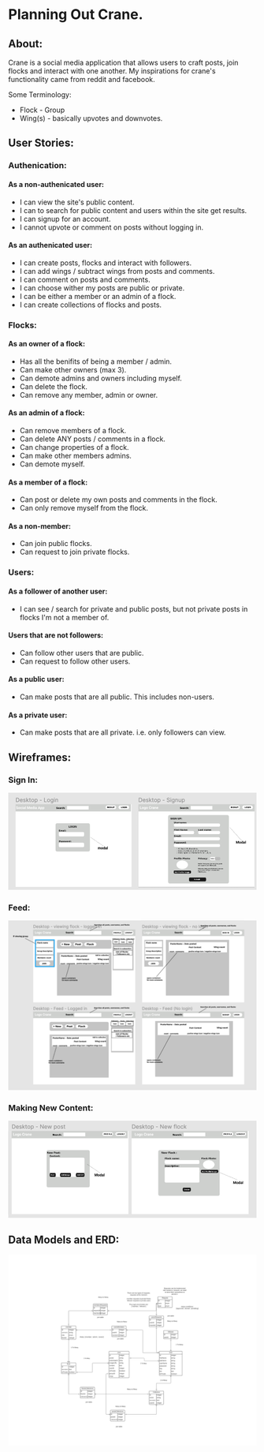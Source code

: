 # Planning Out Crane.

## About:

Crane is a social media application that allows users to craft posts, join flocks and interact with one another. My inspirations for crane's functionality came from reddit and facebook.

Some Terminology:
- Flock - Group
- Wing(s) - basically upvotes and downvotes.

## User Stories:

### Authenication:

#### As a non-authenicated user:
- I can view the site's public content.
- I can to search for public content and users within the site get results.
- I can signup for an account.
- I cannot upvote or comment on posts without logging in.

#### As an authenicated user:
- I can create posts, flocks and interact with followers.
- I can add wings / subtract wings from posts and comments.
- I can comment on posts and comments.
- I can choose wither my posts are public or private.
- I can be either a member or an admin of a flock.
- I can create collections of flocks and posts.

### Flocks:

#### As an owner of a flock:
- Has all the benifits of being a member / admin.
- Can make other owners (max 3).
- Can demote admins and owners including myself.
- Can delete the flock.
- Can remove any member, admin or owner.

#### As an admin of a flock:
- Can remove members of a flock.
- Can delete ANY posts / comments in a flock.
- Can change properties of a flock.
- Can make other members admins.
- Can demote myself.

#### As a member of a flock:
- Can post or delete my own posts and comments in the flock.
- Can only remove myself from the flock.

#### As a non-member:
- Can join public flocks.
- Can request to join private flocks.

### Users:

#### As a follower of another user:
- I can see / search for private and public posts, but not private posts in flocks I'm not a member of.

#### Users that are not followers:
- Can follow other users that are public.
- Can request to follow other users.

#### As a public user:
- Can make posts that are all public. This includes non-users.

#### As a private user:
- Can make posts that are all private. i.e. only followers can view.

## Wireframes:

### Sign In:

![sign in / sign up modals](./SignIn_SignUp.png)

### Feed:

![crane feed UI](./FeedUI.png)

### Making New Content:

![crane new content creation](./makingNewContent.png)

## Data Models and ERD:

![Data models and relations](./craneDbRelations.jpeg)

